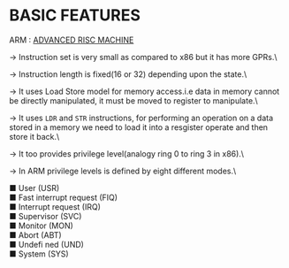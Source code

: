# BASIC FEATURES

ARM : [ADVANCED RISC MACHINE](https://en.wikipedia.org/wiki/ARM_architecture)

-> Instruction set is very small as compared to x86 but it has more GPRs.\

-> Instruction length is fixed(16 or 32) depending upon the state.\

-> It uses Load Store model for memory access.i.e data in memory cannot be directly manipulated, it must be moved to register to manipulate.\

-> It uses `LDR` and `STR` instructions, for performing an operation on a data stored in a memory we need to load it into a resgister operate and then store it back.\

-> It too provides privilege level(analogy ring 0 to ring 3 in x86).\

-> In ARM privilege levels is defined by eight different modes.\

■ User (USR)\
■ Fast interrupt request (FIQ)\
■ Interrupt request (IRQ)\
■ Supervisor (SVC)\
■ Monitor (MON)\
■ Abort (ABT)\
■ Undefi ned (UND)\
■ System (SYS)
